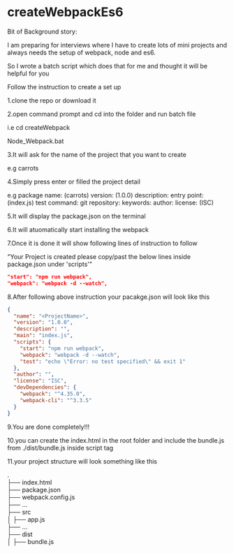 # createWebpackEs6

Bit of Background story:

I am preparing for interviews where I have to create lots of mini projects and always needs the setup of webpack, node and es6.

So I wrote a batch script which does that for me and thought it will be helpful for you

Follow the instruction to create a set up

1.clone the repo or download it

2.open command prompt and cd into the folder and run batch file

i.e cd createWebpack

Node_Webpack.bat

3.It will ask for the name of the project that you want to create

e.g carrots

4.Simply press enter or filled the project detail

e.g package name: (carrots)
version: (1.0.0)
description:
entry point: (index.js)
test command:
git repository:
keywords:
author:
license: (ISC)

5.It will display the package.json on the terminal

6.It will atuomatically start installing the webpack

7.Once it is done it will show following lines of instruction to follow

"Your Project is created please copy/past the below lines inside package.json under 'scripts'"

```json
"start": "npm run webpack",
"webpack": "webpack -d --watch",
```

8.After following above instruction your pacakge.json will look like this

```json
{
  "name": "<ProjectName>",
  "version": "1.0.0",
  "description": "",
  "main": "index.js",
  "scripts": {
    "start": "npm run webpack",
    "webpack": "webpack -d --watch",
    "test": "echo \"Error: no test specified\" && exit 1"
  },
  "author": "",
  "license": "ISC",
  "devDependencies": {
    "webpack": "^4.35.0",
    "webpack-cli": "^3.3.5"
  }
}
```

9.You are done completely!!!

10.you can create the index.html in the root folder and include the bundle.js from ./dist/bundle.js inside script tag

11.your project structure will look something like this

.<br/>
├── index.html  
├── package.json  
├── webpack.config.js  
├── ...<br/>
├── src<br/>
│   ├── app.js<br/>
├── ...<br/>
├── dist<br/>
│   ├── bundle.js

